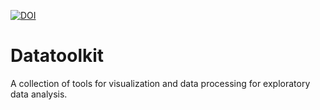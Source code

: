 [![DOI](https://zenodo.org/badge/DOI/10.5281/zenodo.5563180.svg)](https://doi.org/10.5281/zenodo.5563180)

# Datatoolkit

A collection of tools for visualization and data processing for exploratory data analysis.